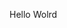 Hello Wolrd






















































































































































































































































































































































































































































































































































































































































































































































































































































































































































































































































































































































































































































































































































































































































































































































































































































































































































































































































































































































































































































































































































































































































































































































































































































































































































































































































































































































































































































































































































































































































